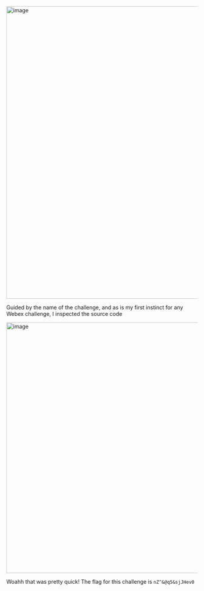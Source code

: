 <img width="1589" height="769" alt="image" src="https://github.com/user-attachments/assets/90ff8d85-90f6-4e73-8ced-0794d5f3193e" />

Guided by the name of the challenge, and as is my first instinct for any Webex challenge, I inspected the source code

<img width="1596" height="659" alt="image" src="https://github.com/user-attachments/assets/75840c13-1962-4600-9bcf-30936710c837" />

Woahh that was pretty quick!
The flag for this challenge is `nZ^&@q5&sjJHev0`
